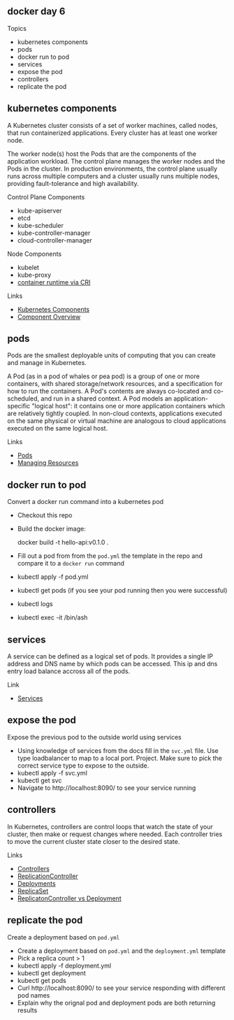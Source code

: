 docker day 6
------------

Topics

* kubernetes components
* pods
* docker run to pod
* services
* expose the pod
* controllers
* replicate the pod

kubernetes components
---------------------

A Kubernetes cluster consists of a set of worker machines, called nodes, that run containerized applications. Every cluster has at least one worker node.

The worker node(s) host the Pods that are the components of the application workload. The control plane manages the worker nodes and the Pods in the cluster. In production environments, the control plane usually runs across multiple computers and a cluster usually runs multiple nodes, providing fault-tolerance and high availability.

Control Plane Components
* kube-apiserver
* etcd
* kube-scheduler
* kube-controller-manager
* cloud-controller-manager

Node Components
* kubelet
* kube-proxy
* [container runtime via CRI](https://github.com/kubernetes/community/blob/master/contributors/devel/sig-node/container-runtime-interface.md)


Links
* [Kubernetes Components](https://kubernetes.io/docs/concepts/overview/components/)
* [Component Overview](https://medium.com/@karthikeyan_krishnaswamy/overview-of-kubernetes-34d8e0e59b26)

pods
----

Pods are the smallest deployable units of computing that you can create and manage in Kubernetes.

A Pod (as in a pod of whales or pea pod) is a group of one or more containers, with shared storage/network resources, and a specification for how to run the containers. A Pod's contents are always co-located and co-scheduled, and run in a shared context. A Pod models an application-specific "logical host": it contains one or more application containers which are relatively tightly coupled. In non-cloud contexts, applications executed on the same physical or virtual machine are analogous to cloud applications executed on the same logical host.

Links
* [Pods](https://kubernetes.io/docs/concepts/workloads/pods/)
* [Managing Resources](https://kubernetes.io/docs/concepts/configuration/manage-resources-containers/)


docker run to pod
-----------------

Convert a docker run command into a kubernetes pod

* Checkout this repo

* Build the docker image:

    docker build -t hello-api:v0.1.0 .

* Fill out a pod from from the `pod.yml` the template in the repo and compare it to a `docker run` command

* kubectl apply -f pod.yml

* kubectl get pods (if you see your pod running then you were successful)

* kubectl logs <pod name>

* kubectl exec -it <pod name> /bin/ash

services
--------

A service can be defined as a logical set of pods. It provides a single IP address and DNS name by which pods can be accessed. This ip and dns entry load balance accross all of the pods.

Link
* [Services](https://kubernetes.io/docs/concepts/services-networking/service/)


expose the pod
---------------

Expose the previous pod to the outside world using services

* Using knowledge of services from the docs fill in the `svc.yml` file. Use type loadbalancer to map to a local port.
Project. Make sure to pick the correct service type to expose to the outside.
* kubectl apply -f svc.yml
* kubectl get svc
* Navigate to http://localhost:8090/ to see your service running

controllers
-----------

In Kubernetes, controllers are control loops that watch the state of your cluster, then make or request changes where needed. Each controller tries to move the current cluster state closer to the desired state.

Links
* [Controllers](https://kubernetes.io/docs/concepts/architecture/controller/)
* [ReplicationController](https://kubernetes.io/docs/concepts/workloads/controllers/replicationcontroller/)
* [Deployments](https://kubernetes.io/docs/concepts/workloads/controllers/deployment/)
* [ReplicaSet](https://kubernetes.io/docs/concepts/workloads/controllers/replicaset/)
* [ReplicatonController vs Deployment](https://ryaneschinger.com/blog/rolling-updates-kubernetes-replication-controllers-vs-deployments/)

replicate the pod
-----------------

Create a deployment based on `pod.yml`

* Create a deployment based on `pod.yml` and the `deployment.yml` template
* Pick a replica count > 1
* kubectl apply -f deployment.yml
* kubectl get deployment
* kubectl get pods
* Curl http://localhost:8090/ to see your service responding with different pod names
* Explain why the orignal pod and deployment pods are both returning results
